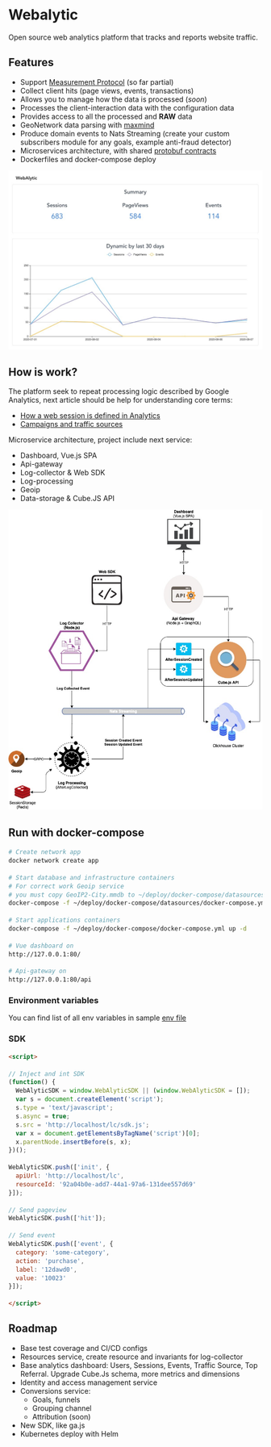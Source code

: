 # Webalytic

Open source web analytics platform that tracks and reports website traffic. 

## Features 

- Support [Measurement Protocol](https://developers.google.com/analytics/devguides/collection/protocol/v1?hl=ru) (so far partial)
- Collect client hits (page views, events, transactions)
- Allows you to manage how the data is processed (*soon*)
- Processes the client-interaction data with the configuration data 
- Provides access to all the processed and **RAW** data
- GeoNetwork data parsing with [maxmind](https://www.maxmind.com)
- Produce domain events to Nats Streaming (create your custom subscribers module for any goals, example anti-fraud detector)
- Microservices architecture, with shared [protobuf contracts](https://github.com/webalytic/protorepo)
- Dockerfiles and docker-compose deploy

<img src="./docs/dashboard.jpg" width="800">

## How is work?

The platform seek to repeat processing logic described by Google Analytics, next article should be help for understanding core terms:

- [How a web session is defined in Analytics](https://support.google.com/analytics/answer/2731565?hl=en)
- [Campaigns and traffic sources](https://support.google.com/analytics/answer/6205762?hl=en)

Microservice architecture, project include next service:
  - Dashboard, Vue.js SPA
  - Api-gateway
  - Log-collector & Web SDK
  - Log-processing
  - Geoip
  - Data-storage & Cube.JS API 

  <img src="./docs/WebAlyticMicroservices.jpg" width="800">

## Run with docker-compose

```bash
# Create network app 
docker network create app

# Start database and infrastructure containers
# For correct work Geoip service 
# you must copy GeoIP2-City.mmdb to ~/deploy/docker-compose/datasources/maxmind
docker-compose -f ~/deploy/docker-compose/datasources/docker-compose.yml up -d

# Start applications containers
docker-compose -f ~/deploy/docker-compose/docker-compose.yml up -d

# Vue dashboard on
http://127.0.0.1:80/

# Api-gateway on
http://127.0.0.1:80/api
```

### Environment variables

You can find list of all env variables in sample [env file](./deploy/docker-compose/.env)

### SDK

```html
<script>

// Inject and int SDK
(function() {
  WebAlyticSDK = window.WebAlyticSDK || (window.WebAlyticSDK = []);
  var s = document.createElement('script');
  s.type = 'text/javascript';
  s.async = true;
  s.src = 'http://localhost/lc/sdk.js';
  var x = document.getElementsByTagName('script')[0];
  x.parentNode.insertBefore(s, x);
})();

WebAlyticSDK.push(['init', { 
  apiUrl: 'http://localhost/lc',
  resourceId: '92a04b0e-add7-44a1-97a6-131dee557d69'
}]);

// Send pageview
WebAlyticSDK.push(['hit']);

// Send event
WebAlyticSDK.push(['event', {
  category: 'some-category',
  action: 'purchase',
  label: '12dawd0',
  value: '10023'
}]);

</script>
```

## Roadmap

- Base test coverage and CI/CD configs
- Resources service, create resource and invariants for log-collector
- Base analytics dashboard: Users, Sessions, Events, Traffic Source, Top Referral. Upgrade Cube.Js schema, more metrics and dimensions
- Identity and access management service
- Conversions service: 
  - Goals, funnels
  - Grouping channel
  - Attribution (soon)
- New SDK, like ga.js
- Kubernetes deploy with Helm